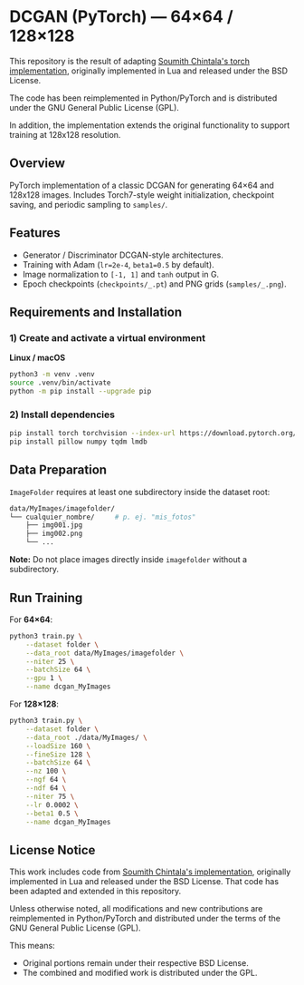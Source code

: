 # DCGAN (PyTorch) — 64×64 / 128×128

This repository is the result of adapting [Soumith Chintala's torch implementation](https://github.com/soumith/dcgan.torch), originally implemented in Lua and released under the BSD License.

The code has been reimplemented in Python/PyTorch and is distributed under the GNU General Public License (GPL).

In addition, the implementation extends the original functionality to support training at 128x128 resolution.

## Overview

PyTorch implementation of a classic DCGAN for generating 64×64 and 128x128 images. Includes Torch7-style weight initialization, checkpoint saving, and periodic sampling to `samples/`.

## Features

- Generator / Discriminator DCGAN-style architectures.
- Training with Adam (`lr=2e-4`, `beta1=0.5` by default).
- Image normalization to `[-1, 1]` and `tanh` output in G.
- Epoch checkpoints (`checkpoints/_.pt`) and PNG grids (`samples/_.png`).

## Requirements and Installation

### 1) Create and activate a virtual environment

**Linux / macOS**

```bash
python3 -m venv .venv
source .venv/bin/activate
python -m pip install --upgrade pip
```

### 2) Install dependencies

```bash
pip install torch torchvision --index-url https://download.pytorch.org/whl/cu121
pip install pillow numpy tqdm lmdb
```

## Data Preparation

`ImageFolder` requires at least one subdirectory inside the dataset root:

```bash
data/MyImages/imagefolder/
└── cualquier_nombre/     # p. ej. "mis_fotos"
    ├── img001.jpg
    ├── img002.png
    └── ...
```

**Note:** Do not place images directly inside `imagefolder` without a subdirectory.

## Run Training

For **64×64**:

```bash
python3 train.py \
    --dataset folder \
    --data_root data/MyImages/imagefolder \
    --niter 25 \
    --batchSize 64 \
    --gpu 1 \
    --name dcgan_MyImages
```

For **128×128**:

```bash
python3 train.py \
    --dataset folder \
    --data_root ./data/MyImages/ \
    --loadSize 160 \
    --fineSize 128 \
    --batchSize 64 \
    --nz 100 \
    --ngf 64 \
    --ndf 64 \
    --niter 75 \
    --lr 0.0002 \
    --beta1 0.5 \
    --name dcgan_MyImages
```

## License Notice

This work includes code from [Soumith Chintala's implementation](https://github.com/soumith/dcgan.torch), originally implemented in Lua and released under the BSD License. That code has been adapted and extended in this repository.

Unless otherwise noted, all modifications and new contributions are reimplemented in Python/PyTorch and distributed under the terms of the GNU General Public License (GPL).

This means:

- Original portions remain under their respective BSD License.
- The combined and modified work is distributed under the GPL.
